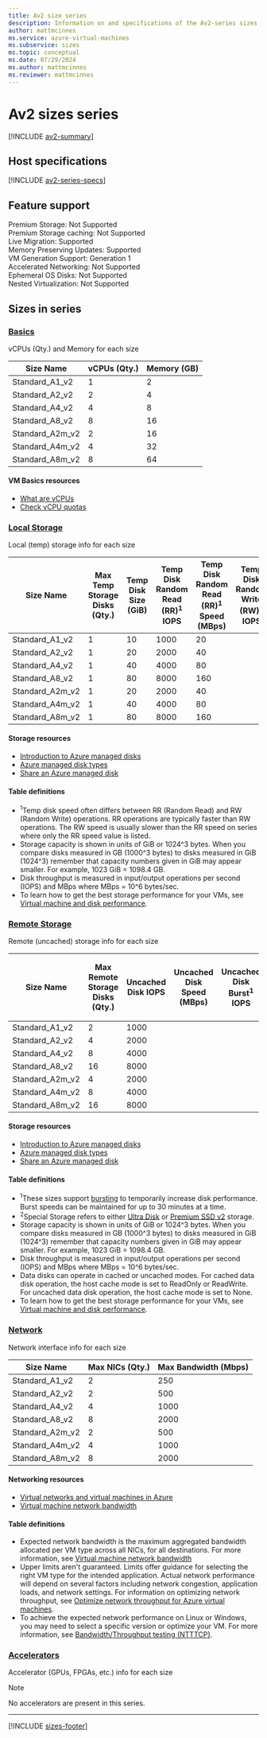 ```yaml
---
title: Av2 size series
description: Information on and specifications of the Av2-series sizes
author: mattmcinnes
ms.service: azure-virtual-machines
ms.subservice: sizes
ms.topic: conceptual
ms.date: 07/29/2024
ms.author: mattmcinnes
ms.reviewer: mattmcinnes
---
```


# Av2 sizes series

[!INCLUDE [av2-summary](./includes/av2-series-summary.md)]

## Host specifications
[!INCLUDE [av2-series-specs](./includes/av2-series-specs.md)]

## Feature support

Premium Storage: Not Supported<br>
Premium Storage caching: Not Supported<br>
Live Migration: Supported<br>
Memory Preserving Updates: Supported<br>
VM Generation Support: Generation 1<br>
Accelerated Networking: Not Supported<br>
Ephemeral OS Disks: Not Supported<br>
Nested Virtualization: Not Supported<br>

## Sizes in series

### [Basics](#tab/sizebasic)

vCPUs (Qty.) and Memory for each size

| Size Name | vCPUs (Qty.) | Memory (GB) |
| --- | --- | --- |
| Standard_A1_v2 | 1 | 2 |
| Standard_A2_v2 | 2 | 4 |
| Standard_A4_v2 | 4 | 8 |
| Standard_A8_v2 | 8 | 16 |
| Standard_A2m_v2 | 2 | 16 |
| Standard_A4m_v2 | 4 | 32 |
| Standard_A8m_v2 | 8 | 64 |

#### VM Basics resources
- [What are vCPUs  ](../../../virtual-machines/managed-disks-overview.md)
- [Check vCPU quotas](../../../virtual-machines/quotas.md)

### [Local Storage](#tab/sizestoragelocal)

Local (temp) storage info for each size

| Size Name | Max Temp Storage Disks (Qty.) | Temp Disk Size (GiB) | Temp Disk Random Read (RR)<sup>1</sup> IOPS | Temp Disk Random Read (RR)<sup>1</sup> Speed (MBps) | Temp Disk Random Write (RW)<sup>1</sup> IOPS | Temp Disk Random Write (RW)<sup>1</sup> Speed (MBps) |
| --- | --- | --- | --- | --- | --- | --- |
| Standard_A1_v2 | 1 | 10 | 1000 | 20 |  | 10 |
| Standard_A2_v2 | 1 | 20 | 2000 | 40 |  | 20 |
| Standard_A4_v2 | 1 | 40 | 4000 | 80 |  | 40 |
| Standard_A8_v2 | 1 | 80 | 8000 | 160 |  | 80 |
| Standard_A2m_v2 | 1 | 20 | 2000 | 40 |  | 20 |
| Standard_A4m_v2 | 1 | 40 | 4000 | 80 |  | 40 |
| Standard_A8m_v2 | 1 | 80 | 8000 | 160 |  | 80 |

#### Storage resources
- [Introduction to Azure managed disks](../../../virtual-machines/managed-disks-overview.md)
- [Azure managed disk types](../../../virtual-machines/disks-types.md)
- [Share an Azure managed disk](../../../virtual-machines/disks-shared.md)

#### Table definitions
- <sup>1</sup>Temp disk speed often differs between RR (Random Read) and RW (Random Write) operations. RR operations are typically faster than RW operations. The RW speed is usually slower than the RR speed on series where only the RR speed value is listed.
- Storage capacity is shown in units of GiB or 1024^3 bytes. When you compare disks measured in GB (1000^3 bytes) to disks measured in GiB (1024^3) remember that capacity numbers given in GiB may appear smaller. For example, 1023 GiB = 1098.4 GB.
- Disk throughput is measured in input/output operations per second (IOPS) and MBps where MBps = 10^6 bytes/sec.
- To learn how to get the best storage performance for your VMs, see [Virtual machine and disk performance](../../../virtual-machines/disks-performance.md).

### [Remote Storage](#tab/sizestorageremote)

Remote (uncached) storage info for each size

| Size Name | Max Remote Storage Disks (Qty.) | Uncached Disk IOPS | Uncached Disk Speed (MBps) | Uncached Disk Burst<sup>1</sup> IOPS | Uncached Disk Burst<sup>1</sup> Speed (MBps) | Uncached Special<sup>2</sup> Disk IOPS | Uncached Special<sup>2</sup> Disk Speed (MBps) | Uncached Burst<sup>1</sup> Special<sup>2</sup> Disk IOPS | Uncached Burst<sup>1</sup> Special<sup>2</sup> Disk Speed (MBps) |
| --- | --- | --- | --- | --- | --- | --- | --- | --- | --- |
| Standard_A1_v2 | 2 | 1000 |  |  |  |  |  |  |  |
| Standard_A2_v2 | 4 | 2000 |  |  |  |  |  |  |  |
| Standard_A4_v2 | 8 | 4000 |  |  |  |  |  |  |  |
| Standard_A8_v2 | 16 | 8000 |  |  |  |  |  |  |  |
| Standard_A2m_v2 | 4 | 2000 |  |  |  |  |  |  |  |
| Standard_A4m_v2 | 8 | 4000 |  |  |  |  |  |  |  |
| Standard_A8m_v2 | 16 | 8000 |  |  |  |  |  |  |  |

#### Storage resources
- [Introduction to Azure managed disks](../../../virtual-machines/managed-disks-overview.md)
- [Azure managed disk types](../../../virtual-machines/disks-types.md)
- [Share an Azure managed disk](../../../virtual-machines/disks-shared.md)

#### Table definitions
- <sup>1</sup>These sizes support [bursting](../../disk-bursting.md) to temporarily increase disk performance. Burst speeds can be maintained for up to 30 minutes at a time.
- <sup>2</sup>Special Storage refers to either [Ultra Disk](../../../virtual-machines/disks-enable-ultra-ssd.md) or [Premium SSD v2](../../../virtual-machines/disks-deploy-premium-v2.md) storage.
- Storage capacity is shown in units of GiB or 1024^3 bytes. When you compare disks measured in GB (1000^3 bytes) to disks measured in GiB (1024^3) remember that capacity numbers given in GiB may appear smaller. For example, 1023 GiB = 1098.4 GB.
- Disk throughput is measured in input/output operations per second (IOPS) and MBps where MBps = 10^6 bytes/sec.
- Data disks can operate in cached or uncached modes. For cached data disk operation, the host cache mode is set to ReadOnly or ReadWrite. For uncached data disk operation, the host cache mode is set to None.
- To learn how to get the best storage performance for your VMs, see [Virtual machine and disk performance](../../../virtual-machines/disks-performance.md).


### [Network](#tab/sizenetwork)

Network interface info for each size

| Size Name | Max NICs (Qty.) | Max Bandwidth (Mbps) |
| --- | --- | --- |
| Standard_A1_v2 | 2 | 250 |
| Standard_A2_v2 | 2 | 500 |
| Standard_A4_v2 | 4 | 1000 |
| Standard_A8_v2 | 8 | 2000 |
| Standard_A2m_v2 | 2 | 500 |
| Standard_A4m_v2 | 4 | 1000 |
| Standard_A8m_v2 | 8 | 2000 |

#### Networking resources
- [Virtual networks and virtual machines in Azure](../../../virtual-network/network-overview.md)
- [Virtual machine network bandwidth](../../../virtual-network/virtual-machine-network-throughput.md)

#### Table definitions
- Expected network bandwidth is the maximum aggregated bandwidth allocated per VM type across all NICs, for all destinations. For more information, see [Virtual machine network bandwidth](../../../virtual-network/virtual-machine-network-throughput.md)
- Upper limits aren't guaranteed. Limits offer guidance for selecting the right VM type for the intended application. Actual network performance will depend on several factors including network congestion, application loads, and network settings. For information on optimizing network throughput, see [Optimize network throughput for Azure virtual machines](../../../virtual-network/virtual-network-optimize-network-bandwidth.md). 
-  To achieve the expected network performance on Linux or Windows, you may need to select a specific version or optimize your VM. For more information, see [Bandwidth/Throughput testing (NTTTCP)](../../../virtual-network/virtual-network-bandwidth-testing.md).

### [Accelerators](#tab/sizeaccelerators)

Accelerator (GPUs, FPGAs, etc.) info for each size

> [!NOTE]
> No accelerators are present in this series.

---

[!INCLUDE [sizes-footer](../includes/sizes-footer.md)]
